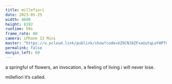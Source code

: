 ```yaml
---
title: millefiori
date: 2023-05-25
width: 4608
height: 8192
runtime: 59s
frame_rate: 60
camera: iPhone 13 Mini
master: "https://u.pcloud.link/publink/show?code=XZ9CNJ0ZFxaUutqLoYHPTmwP68MYQVDJqOw7"
permalink: false
margin_left: 60
---
```

a springful of flowers, an invocation, a feeling of living i will never lose.

millefiori it’s called.
